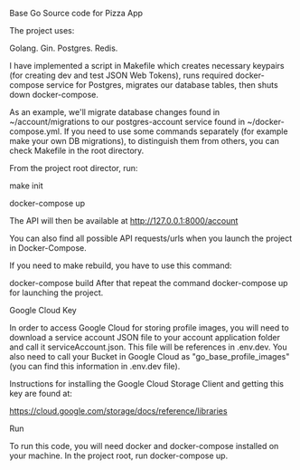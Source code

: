 Base Go Source code for Pizza App

The project uses:

Golang.
Gin.
Postgres.
Redis.

I have implemented a script in Makefile which creates necessary keypairs (for creating dev and test JSON Web Tokens), runs required docker-compose service for Postgres, migrates our database tables, then shuts down docker-compose.

As an example, we'll migrate database changes found in ~/account/migrations to our postgres-account service found in ~/docker-compose.yml.
If you need to use some commands separately (for example make your own DB migrations), to distinguish them from others, you can check Makefile in the root directory.

From the project root director, run:

make init

docker-compose up  

The API will then be available at http://127.0.0.1:8000/account

You can also find all possible API requests/urls when you launch the project in Docker-Compose. 

If you need to make rebuild, you have to use this command:

docker-compose build
After that repeat the command docker-compose up for launching the project.


Google Cloud Key

In order to access Google Cloud for storing profile images, you will need to download a service account JSON file to your account application folder and call it serviceAccount.json. This file will be references in .env.dev. You also need to call your Bucket in Google Cloud as "go_base_profile_images" 
(you can find this information in .env.dev file).

Instructions for installing the Google Cloud Storage Client and getting this key are found at:

https://cloud.google.com/storage/docs/reference/libraries

Run

To run this code, you will need docker and docker-compose installed on your machine. In the project root, run docker-compose up.